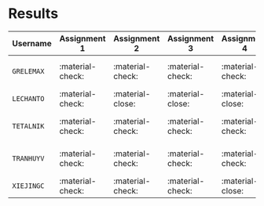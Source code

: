# Results

| Username     | Assignment 1      | Assignment 2     | Assignment 3     | Assignment 4     | Overall                 |
| ------------ | ------------------| -----------------| ---------------- | ---------------- | ----------------------- |
| `GRELEMAX`   | :material-check:  | :material-check: | :material-check: | :material-check: | :material-check-all:    |
| `LECHANTO`   | :material-check:  | :material-close: | :material-close: | :material-close: | :material-close:        |
| `TETALNIK`   | :material-check:  | :material-check: | :material-check: | :material-check: | :material-check-all:        |
| `TRANHUYV`   | :material-check:  | :material-check: | :material-check: | :material-check: | :material-check-all:    |
| `XIEJINGC`   | :material-check:  | :material-check: | :material-check: | :material-close: | :material-close:        |